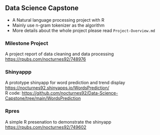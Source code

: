 ## Data Science Capstone
- A Natural language processing project with R  
- Mainly use n-gram tokenizer as the algorithm
- More details about the whole project please read `Project-Overview.md`

### Milestone Project
A project report of data cleaning and data processing   
https://rpubs.com/nocturnes92/748976  

### Shinyappp
A prototype shinyapp for word prediction and trend display   
https://nocturnes92.shinyapps.io/WordsPrediction/  
R code: https://github.com/nocturnes92/Data-Science-Capstone/tree/main/WordsPrediction

### Rpres
A simple R presenation to demonstrate the shinyapp  
https://rpubs.com/nocturnes92/749602  
